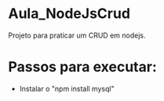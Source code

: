 # Aula_NodeJsCrud
Projeto para praticar um CRUD em nodejs.

# Passos para executar:
* Instalar o "npm install mysql"
